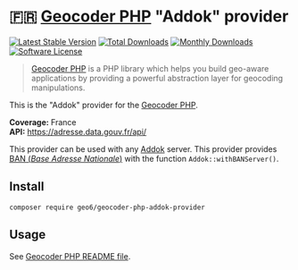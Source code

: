 # :fr: [Geocoder PHP](https://github.com/geocoder-php/Geocoder) "Addok" provider

[![Latest Stable Version](https://poser.pugx.org/geo6/geocoder-php-addok-provider/v/stable)](https://packagist.org/packages/geo6/geocoder-php-addok-provider)
[![Total Downloads](https://poser.pugx.org/geo6/geocoder-php-addok-provider/downloads)](https://packagist.org/packages/geo6/geocoder-php-addok-provider)
[![Monthly Downloads](https://poser.pugx.org/geo6/geocoder-php-addok-provider/d/monthly.png)](https://packagist.org/packages/geo6/geocoder-php-addok-provider)
[![Software License](https://img.shields.io/badge/license-MIT-brightgreen.svg)](LICENSE)

> [Geocoder PHP](https://github.com/geocoder-php/Geocoder) is a PHP library which helps you build geo-aware applications by providing a powerful abstraction layer for geocoding manipulations.

This is the "Addok" provider for the [Geocoder PHP](https://github.com/geocoder-php/Geocoder).

**Coverage:** France  
**API:** <https://adresse.data.gouv.fr/api/>

This provider can be used with any [Addok](https://github.com/addok/addok) server. This provider provides [BAN (*Base Adresse Nationale*)](https://adresse.data.gouv.fr/) with the function `Addok::withBANServer()`.

## Install

    composer require geo6/geocoder-php-addok-provider

## Usage

See [Geocoder PHP README file](https://github.com/geocoder-php/Geocoder/blob/master/README.md).
